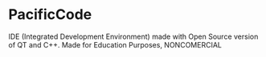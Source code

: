 # PacificCode
IDE (Integrated Development Environment) made with Open Source version of QT and C++. Made for Education Purposes, NONCOMERCIAL
